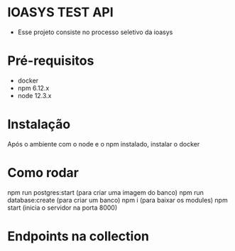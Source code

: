 # IOASYS TEST API
- Esse projeto consiste no processo seletivo da ioasys

# Pré-requisitos
-  docker
-  npm 6.12.x
-  node 12.3.x

# Instalação
Após o ambiente com o node e o npm instalado, instalar o docker
# Como rodar
npm run postgres:start (para criar uma imagem do banco)
npm run database:create (para criar um banco)
npm i (para baixar os modules)
npm start (inicia o servidor na porta 8000)


# Endpoints na collection
